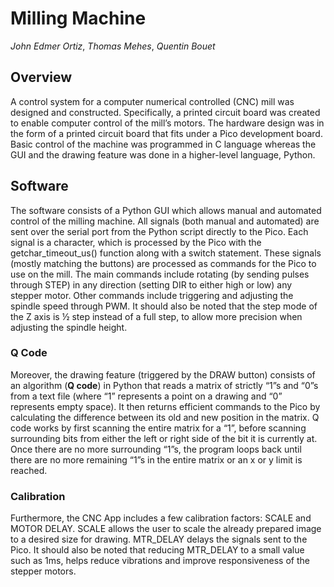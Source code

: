 # Milling Machine
*John Edmer Ortiz*, 
*Thomas Mehes*, 
*Quentin Bouet*

## Overview
A control system for a computer numerical controlled (CNC) mill was designed and constructed.
Specifically, a printed circuit board was created to enable computer control of the mill’s motors. The
hardware design was in the form of a printed circuit board that fits under a Pico development board.
Basic control of the machine was programmed in C language whereas the GUI and the
drawing feature was done in a higher-level language, Python.

## Software
The software consists of a Python GUI
which allows manual and automated control of the
milling machine. All signals (both manual and
automated) are sent over the serial port from the Python
script directly to the Pico. Each signal is a character,
which is processed by the Pico with the
getchar_timeout_us() function along with a switch
statement. These signals (mostly matching the buttons)
are processed as commands for the Pico to use on the
mill. The main commands include rotating (by sending
pulses through STEP) in any direction (setting DIR to
either high or low) any stepper motor. Other commands
include triggering and adjusting the spindle speed
through PWM. It should also be noted that the step mode
of the Z axis is ½ step instead of a full step, to allow more
precision when adjusting the spindle height.

### Q Code
Moreover, the drawing feature (triggered by the DRAW button) consists of an algorithm (**Q code**) in
Python that reads a matrix of strictly “1”s and “0”s from a text file (where “1” represents a point on
a drawing and “0” represents empty space). It then returns efficient commands to the Pico by
calculating the difference between its old and new position in the matrix. Q code works by first
scanning the entire matrix for a “1”, before scanning surrounding bits from either the left or right
side of the bit it is currently at. Once there are no more surrounding “1”s, the program loops back
until there are no more remaining “1”s in the entire matrix or an x or y limit is reached.

### Calibration
Furthermore, the CNC App includes a few calibration factors: SCALE and MOTOR DELAY. SCALE
allows the user to scale the already prepared image to a desired size for drawing. MTR_DELAY
delays the signals sent to the Pico. It should also be noted that reducing MTR_DELAY to a small value
such as 1ms, helps reduce vibrations and improve responsiveness of the stepper motors.
